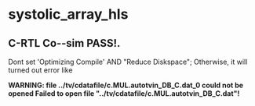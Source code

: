 # systolic_array_hls

## C-RTL Co--sim PASS!.
Dont set 'Optimizing Compile' AND "Reduce Diskspace"; Otherwise, it will turned out error like 

__WARNING: file ../tv/cdatafile/c.MUL.autotvin_DB_C.dat_0 could not be opened Failed to open file "../tv/cdatafile/c.MUL.autotvin_DB_C.dat"!__
